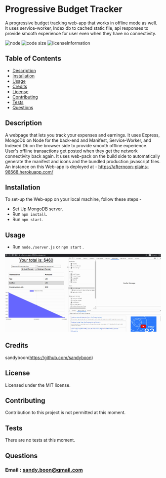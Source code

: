 # Progressive Budget Tracker

A progressive budget tracking web-app that works in offline mode as well. It uses service-worker, Index db to cached static file, api responses to provide smooth experience for user even when they have no connectivity.

![node](https://img.shields.io/node/v/latest?style=plastic)
![code size](https://github.com/sandyboon/ProgressiveBudgetTracker)
![licenseInformation](https://img.shields.io/apm/l/vim-mode)

## Table of Contents

- [Description](#Description)
- [Installation](#Installation)
- [Usage](#Usage)
- [Credits](#Credits)
- [License](#License)
- [Contributing](#Contributing)
- [Tests](#Tests)
- [Questions](#Questions)

## Description

A webpage that lets you track your expenses and earnings. It uses Express, MongoDb on Node for the back-end and Manifest, Service-Worker, and Indexed Db on the browser side to provide smooth offline experience. User's offline transactions get posted when they get the network connectivity back again.
It uses web-pack on the build side to automatically generate the manifest and icons and the bundled production javascript files.
An instance on this Web-app is deployed at -
https://afternoon-plains-98568.herokuapp.com/

## Installation

To set-up the Web-app on your local machine, follow these steps -

- Set Up MongoDB server.
- Run <code>npm install</code>.
- Run <code>npm start</code>.

## Usage

- Run <code>node./server.js</code> or <code>npm start</code> .

![how to use](./public/assets/pwa.gif)

## Credits

sandyboon(https://github.com/sandyboon)

## License

Licensed under the MIT license.

## Contributing

Contribution to this project is not permitted at this moment.

## Tests

There are no tests at this moment.

## Questions

### Email : sandy.boon@gmail.com
